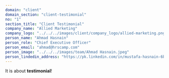 ```yaml
---
domain: "client"
domain_section: "client-testimonial"
no: "1"
section_title: "Client Testimonial"
company_name: "Allied Marketing"
company_logo: "../../../images/client/company_logo/allied-marketing.png"
person_name: "Ahmad Hasnain"
person_role: "Chief Executive Officer"
person_email: "ahmad@hrscamp.com"
person_image: "../../../images/team/Ahmad Hasnain.jpeg"
person_lindedin_address: "https://pk.linkedin.com/in/mustafa-hasnain-6b9025228"
---
```


It is about **testimonial**!